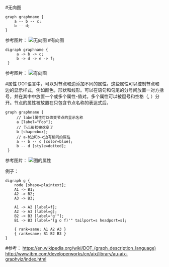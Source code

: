 #无向图

```
graph graphname {
	a -- b -- c;
	b -- d;
}
```
  参考图片：
![无向图](https://upload.wikimedia.org/wikipedia/commons/thumb/3/39/DotLanguageUndirected.svg/168px-DotLanguageUndirected.svg.png)
#有向图
```
digraph graphname {
     a -> b -> c;
     b -> d -> e -> f;
 }
```
  参考图片：
![有向图](https://upload.wikimedia.org/wikipedia/commons/thumb/e/ec/DotLanguageDirected.svg/220px-DotLanguageDirected.svg.png)

#属性
DOT语言中，可以对节点和边添加不同的属性。这些属性可以控制节点和边的显示样式，例如颜色，形状和线形。可以在语句和句尾的分号间放置一对方括号，并在其中中放置一个或多个属性-值对。多个属性可以被逗号和空格（, ）分开。节点的属性被放置在只包含节点名称的表达式后。
```
graph graphname {
     // label属性可以改变节点的显示名称
     a [label="Foo"];
     // 节点形状被改变了
     b [shape=box];
     // a-b边和b-c边有相同的属性
     a -- b -- c [color=blue];
     b -- d [style=dotted];
 }
```
  参考图片：
  ![图的属性](https://upload.wikimedia.org/wikipedia/commons/thumb/5/52/DotLanguageAttributes.svg/168px-DotLanguageAttributes.svg.png)
 
 例子：
```
digraph g {
	node [shape=plaintext];
	A1 -> B1;
	A2 -> B2;
	A3 -> B3;
	
	A1 -> A2 [label=f];
	A2 -> A3 [label=g];
	B2 -> B3 [label="g'"];
	B1 -> B3 [label="(g o f)'" tailport=s headport=s];

	{ rank=same; A1 A2 A3 }
	{ rank=same; B1 B2 B3 } 
}
```
#参考：
https://en.wikipedia.org/wiki/DOT_(graph_description_language)
http://www.ibm.com/developerworks/cn/aix/library/au-aix-graphviz/index.html